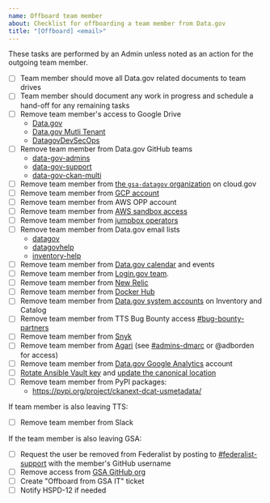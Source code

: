 ```yaml
---
name: Offboard team member
about: Checklist for offboarding a team member from Data.gov
title: "[Offboard] <email>"
---
```

These tasks are performed by an Admin unless noted as an action for the outgoing team member.

- [ ] Team member should move all Data.gov related documents to team drives
- [ ] Team member should document any work in progress and schedule a hand-off for any remaining tasks
- [ ] Remove team member's access to Google Drive
  - [Data.gov](https://drive.google.com/drive/folders/0AMRwhrSyJ5R4Uk9PVA)
  - [Data.gov Mutli Tenant](https://drive.google.com/drive/folders/0ALb0g1S27SJPUk9PVA)
  - [DatagovDevSecOps](https://drive.google.com/drive/folders/1Ac1dUmzTLTsDv8A8TSyLzrXo1a7hm4NF)
- [ ] Remove team member from Data.gov GitHub teams
  - [data-gov-admins](https://github.com/orgs/GSA/teams/data-gov-admin/members)
  - [data-gov-support](https://github.com/orgs/GSA/teams/data-gov-support/members)
  - [data-gov-ckan-multi](https://github.com/orgs/GSA/teams/data-gov-ckan-multi/members)
- [ ] Remove team member from [the `gsa-datagov` organization](https://dashboard.fr.cloud.gov/cloud-foundry/2oBn9LBurIXUNpfmtZCQTCHnxUM/organizations/90047c5d-337f-4802-bd48-2149a4265040/users) on cloud.gov
- [ ] Remove team member from [GCP account](https://console.cloud.google.com/iam-admin/iam?project=tts-datagov)
- [ ] Remove team member from AWS OPP account
- [ ] Remove team member from [AWS sandbox access](https://github.com/GSA/datagov-iam/blob/main/README.md#new-users)
- [ ] Remove team member from [jumpbox operators](https://github.com/GSA/datagov-deploy/blob/develop/ansible/group_vars/all/vars.yml)
- [ ] Remove team member from Data.gov email lists
  - [datagov](https://groups.google.com/a/gsa.gov/forum/#!forum/datagov)
  - [datagovhelp](https://groups.google.com/a/gsa.gov/forum/#!forum/datagovhelp)
  - [inventory-help](https://groups.google.com/a/gsa.gov/forum/#!forum/inventory-help)
- [ ] Remove team member from [Data.gov calendar](https://calendar.google.com/calendar/r/settings/calendar/Z3NhLmdvdl9zcjZ0NG52YjRhOTNjNnNzdHRxYXAzbjZtMEBncm91cC5jYWxlbmRhci5nb29nbGUuY29t) and events
- [ ] Remove team member from [Login.gov team](https://dashboard.int.identitysandbox.gov/teams/174).
- [ ] Remove team member from [New Relic](https://newrelic.com)
- [ ] Remove team member from [Docker Hub](https://cloud.docker.com/orgs/datagov/teams)
- [ ] Remove team member from [Data.gov system accounts](https://github.com/GSA/datagov-deploy/wiki/CKAN-commands#system-administrator-accounts) on Inventory and Catalog
- [ ] Remove team member from TTS Bug Bounty access [#bug-bounty-partners](https://gsa-tts.slack.com/messages/C5JQCD9PH)
- [ ] Remove team member from [Snyk](https://app.snyk.io/org/data.gov/manage/members)
- [ ] Remove team member from [Agari](https://gsa-tts.bp.agari.com/) (see [#admins-dmarc](https://gsa-tts.slack.com/archives/CNDTG5ML5) or @adborden for access)
- [ ] Remove team member from [Data.gov Google Analytics](https://analytics.google.com/analytics/web/#/a42145528w85560911p88728213/admin/suiteusermanagement/account) account
- [ ] [Rotate Ansible Vault key](https://github.com/GSA/datagov-deploy/wiki/Keypair-Rotation#ansible-vault) and [update the canonical location](https://docs.google.com/document/d/1detdsnIuwmqz6asrIfUWrmxCr56MGschY1yV0UeC_24/edit)
- [ ] Remove team member from PyPI packages:
  - https://pypi.org/project/ckanext-dcat-usmetadata/

If team member is also leaving TTS:
- [ ] Remove team member from Slack

If the team member is also leaving GSA:
- [ ] Request the user be removed from Federalist by posting to [#federalist-support](https://gsa-tts.slack.com/archives/C1NUUGTT5) with the member's GitHub username
- [ ] Remove access from [GSA GitHub org](https://github.com/GSA/GitHub-Administration/blob/master/README.md#removing-access-to-the-gsa-organization)
- [ ] Create "Offboard from GSA IT" ticket
- [ ] Notify HSPD-12 if needed
